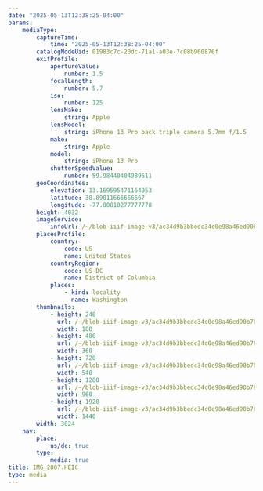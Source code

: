 ```yaml
---
date: "2025-05-13T12:38:25-04:00"
params:
    mediaType:
        captureTime:
            time: "2025-05-13T12:38:25-04:00"
        catalogNodeUid: 01983c7c-20dc-71a1-a03e-7c08b960876f
        exifProfile:
            apertureValue:
                number: 1.5
            focalLength:
                number: 5.7
            iso:
                number: 125
            lensMake:
                string: Apple
            lensModel:
                string: iPhone 13 Pro back triple camera 5.7mm f/1.5
            make:
                string: Apple
            model:
                string: iPhone 13 Pro
            shutterSpeedValue:
                number: 59.98440404989611
        geoCoordinates:
            elevation: 13.169595471164053
            latitude: 38.89811666666667
            longitude: -77.00810277777778
        height: 4032
        imageService:
            infoUrl: /~/blob-iiif-image-v3/ac34d9b3bbedc34c0e98a46ed90b78e9556a701ffd31d5d3b4670b13a6a68ec5/info.json
        placesProfile:
            country:
                code: US
                name: United States
            countryRegion:
                code: US-DC
                name: District of Columbia
            places:
                - kind: locality
                  name: Washington
        thumbnails:
            - height: 240
              url: /~/blob-iiif-image-v3/ac34d9b3bbedc34c0e98a46ed90b78e9556a701ffd31d5d3b4670b13a6a68ec5/full/180%2C240/0/default.jpg
              width: 180
            - height: 480
              url: /~/blob-iiif-image-v3/ac34d9b3bbedc34c0e98a46ed90b78e9556a701ffd31d5d3b4670b13a6a68ec5/full/360%2C480/0/default.jpg
              width: 360
            - height: 720
              url: /~/blob-iiif-image-v3/ac34d9b3bbedc34c0e98a46ed90b78e9556a701ffd31d5d3b4670b13a6a68ec5/full/540%2C720/0/default.jpg
              width: 540
            - height: 1280
              url: /~/blob-iiif-image-v3/ac34d9b3bbedc34c0e98a46ed90b78e9556a701ffd31d5d3b4670b13a6a68ec5/full/960%2C1280/0/default.jpg
              width: 960
            - height: 1920
              url: /~/blob-iiif-image-v3/ac34d9b3bbedc34c0e98a46ed90b78e9556a701ffd31d5d3b4670b13a6a68ec5/full/1440%2C1920/0/default.jpg
              width: 1440
        width: 3024
    nav:
        place:
            us/dc: true
        type:
            media: true
title: IMG_2807.HEIC
type: media
---
```


